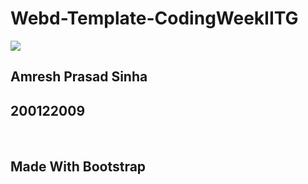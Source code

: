 # Webd-Template-CodingWeekIITG
<img src="https://img.shields.io/badge/Bootstrap-563D7C?style=for-the-badge&logo=bootstrap&logoColor=white" />

## Amresh Prasad Sinha
## 200122009

<br />

## Made With Bootstrap
